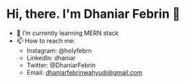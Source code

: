 # Hi, there. I'm Dhaniar Febrin 👋

- 🌱 I’m currently learning MERN stack
- 📫 How to reach me:
  - Instagram: @holyfebrn
  - LinkedIn: dhaniar
  - Twitter: @DhaniarFebrin
  - Email: dhaniarfebrinwahyudi@gmail.com

<!--
**dhaniarfebrin/dhaniarfebrin** is a ✨ _special_ ✨ repository because its `README.md` (this file) appears on your GitHub profile.

Here are some ideas to get you started:

- 🔭 I’m currently working on ...
- 🌱 I’m currently learning MERN stack
- 👯 I’m looking to collaborate on ...
- 🤔 I’m looking for help with ...
- 💬 Ask me about ...
- 📫 How to reach me: ...
- 😄 Pronouns: ...
- ⚡ Fun fact: ...
-->
